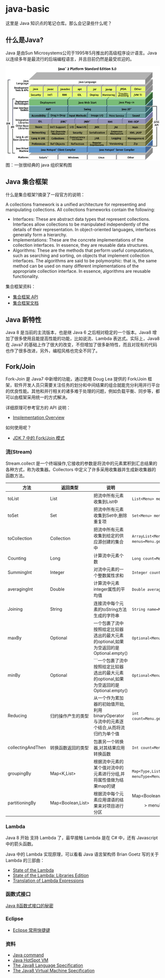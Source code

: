 # java-basic
这里是 Java 知识点的笔记仓库。那么会记录些什么呢？

## 什么是Java?
Java 是由Sun Microsystems公司于1995年5月推出的高级程序设计语言。Java 以连续多年是最流行的后端编程语言，并且目前仍然是最受欢迎的。

![j2se5](./images/j2se5.gif)   
图：一张很经典的 java 组织架构图

## Java 集合框架

什么是集合框架?摘录了一段官方的说明：

A collections framework is a unified architecture for representing and manipulating collections. All collections frameworks contain the following:

* Interfaces: These are abstract data types that represent collections. Interfaces allow collections to be manipulated independently of the details of their representation. In object-oriented languages, interfaces generally form a hierarchy.
* Implementations: These are the concrete implementations of the collection interfaces. In essence, they are reusable data structures.
* Algorithms: These are the methods that perform useful computations, such as searching and sorting, on objects that implement collection interfaces. The algorithms are said to be polymorphic: that is, the same method can be used on many different implementations of the appropriate collection interface. In essence, algorithms are reusable functionality.

集合框架资料： 
* [集合框架 API](https://docs.oracle.com/javase/8/docs/technotes/guides/collections/index.html)    
* [集合框架文档](https://docs.oracle.com/javase/tutorial/collections/intro/index.html)    

## Java 新特性
Java 8 是当前的主流版本，也是继 Java 6 之后相对稳定的一个版本。Java8 增加了很多使用且能提高性能的功能，比如说流、Lambda 表达式。实际上，Java8 在 Java7 的基础上作了很大的改变，不但增加了很多新特性，而且对现有的代码也作了很多改进，另外，编程风格也完全不同了。

## Fork/Join
Fork-Join 是 Java7 中新增的功能，通过使用 Doug Lea 提供的 Fork/Join 框架，软件开发人员只需要关注任务的划分和中间结果的组合就能充分利用并行平台的优良性能。其他和并行相关的诸多难于处理的问题，例如负载平衡、同步等，都可以由框架采用统一的方式解决。

详细原理可参考官方的 API 说明：     
* [Implementation Overview](./syntax-point/fork-join.md)    

如何使用呢？
* [JDK 7 中的 Fork/Join 模式](https://www.ibm.com/developerworks/cn/java/j-lo-forkjoin/)   

### 流(Stream)
Stream.collect 是一个终端操作,它接收的参数是将流中的元素累积到汇总结果的各种方式，称为收集器。Collectors 中定义了许多采用收集器并生成新收集器的函数方法。

|方法|返回类型|说明|示例|
|-------|----|---------|----------------|
|toList|List<T>|把流中所有元素收集到List中|```List<Menu> menus=Menu.getMenus.stream().collect(Collectors.toList())```|
|toSet|Set<T>|把流中所有元素收集到Set中,删除重复项|```Set<Menu> menus=Menu.getMenus.stream().collect(Collectors.toSet())```|
|toCollection|Collection<T>|把流中所有元素收集到给定的供应源创建的集合中|```ArrayList<Menu> menus=Menu.getMenus.stream().collect(Collectors.toCollection(ArrayList::new))```|
|Counting|Long|计算流中元素个数|```Long count=Menu.getMenus.stream().collect(counting)```|
|SummingInt|Integer|对流中元素的一个整数属性求和|```Integer count=Menu.getMenus.stream().collect(summingInt(Menu::getCalories))```|
|averagingInt|Double|计算流中元素integer属性的平均值|```Double averaging=Menu.getMenus.stream().collect(averagingInt(Menu::getCalories))```|
|Joining|String|连接流中每个元素的toString方法生成的字符串|```String name=Menu.getMenus.stream().map(Menu::getName).collect(joining(“, ”))```|
|maxBy|Optional<T>|一个包裹了流中按照给定比较器选出的最大元素的optional,如果为空返回的是Optional.empty()|```Optional<Menu> fattest=Menu.getMenus.stream().collect(maxBy(Menu::getCalories))```|
|minBy|Optional<T>|```一个包裹了流中按照给定比较器选出的最大元素的optional,如果为空返回的是Optional.empty()|```Optional<Menu> lessest=Menu.getMenus.stream().collect(minBy(Menu::getCalories))```|
|Reducing|归约操作产生的类型|从一个作为累加器的初始值开始,利用binaryOperator与流中的元素逐个结合,从而将流归约为单个值|```int count=Menu.getMenus.stream().collect(reducing(0,Menu::getCalories,Integer::sum))```|
|collectingAndThen|转换函数返回的类型|包裹另一个转换器,对其结果应用转换函数|```Int count=Menu.getMenus.stream().collect(collectingAndThen(toList(),List::size))```|
|groupingBy|Map<K,List<T>>|根据流中元素的某个值对流中的元素进行分组,并将属性值做为结果map的键|```Map<Type,List<Menu>> menuType=Menu.getMenus.stream().collect(groupingby(Menu::getType))```|
|partitioningBy|Map<Boolean,List<T>>|根据流中每个元素应用谓语的结果来对项目进行分区|Map<Boolean,List<Menu>> menuType=Menu.getMenus.stream().collect(partitioningBy(Menu::isType))```|
 
### Lambda
Java 8 开始 支持 Lambda 了，最早接触 Lambda 是在 C# 中，还有 Javascript 中的箭头函数。

Java 中的 Lambda 实现原理，可以看看 Java 语言架构师 Brian Goetz 写的关于 Lambda 的三部曲：
* [State of the Lambda](http://cr.openjdk.java.net/~briangoetz/lambda/lambda-state-final.html)       
* [State of the Lambda: Libraries Edition](http://cr.openjdk.java.net/~briangoetz/lambda/lambda-libraries-final.html)      
* [Translation of Lambda Expressions](http://cr.openjdk.java.net/~briangoetz/lambda/lambda-translation.html)     


### 函数式接口

[Java 8函数式接口的秘密](https://colobu.com/2014/10/28/secrets-of-java-8-functional-interface/)    


### Eclipse
* [Eclipse 常用快捷键](eclipse.md)    


### 资料

* [Java command](https://docs.oracle.com/javase/8/docs/technotes/tools/unix/java.html)    
* [Java HotSpot VM](https://www.oracle.com/technetwork/java/javase/index-137495.html)     
* [The Java8 Language Specification](https://docs.oracle.com/javase/specs/jls/se8/html/index.html)     
* [The Java8 Virtual Machine Specification](https://docs.oracle.com/javase/specs/jvms/se8/html/index.html)     



